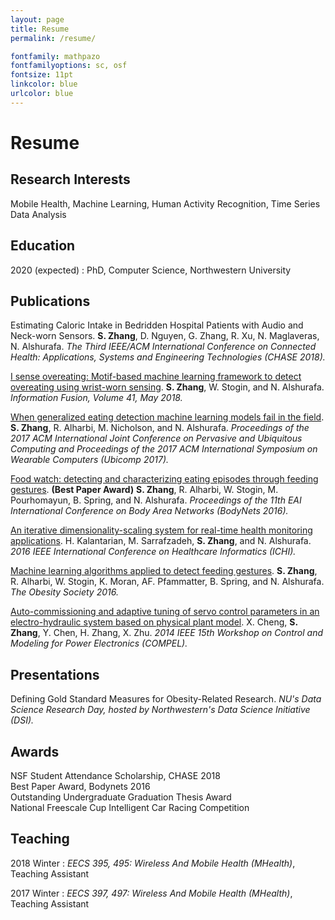 ```yaml
---
layout: page
title: Resume
permalink: /resume/

fontfamily: mathpazo
fontfamilyoptions: sc, osf
fontsize: 11pt
linkcolor: blue
urlcolor: blue
---
```



# Resume

Research Interests
---------

Mobile Health, Machine Learning, Human Activity Recognition, Time Series Data Analysis




Education
---------

2020 (expected)
:   PhD, Computer Science, Northwestern University

<!-- 2017
:   MSc, Computer Science, Northwestern University
2014
:   MSc, Electrical Engineering, Northwestern University-->

Publications
----------

Estimating Caloric Intake in Bedridden Hospital Patients with Audio and Neck-worn Sensors.
**S. Zhang**, D. Nguyen, G. Zhang, R. Xu, N. Maglaveras, N. Alshurafa. *The Third IEEE/ACM International Conference on Connected Health: Applications, Systems and Engineering Technologies (CHASE 2018).*


[I sense overeating: Motif-based machine learning framework to detect overeating using wrist-worn sensing][1]. 
**S. Zhang**, W. Stogin, and N. Alshurafa. *Information Fusion, Volume 41, May 2018.*


[When generalized eating detection machine learning models fail in the field][2].
**S. Zhang**, R. Alharbi, M. Nicholson, and N. Alshurafa. *Proceedings of the 2017 ACM International Joint Conference on Pervasive and Ubiquitous Computing and Proceedings of the 2017 ACM International Symposium on Wearable Computers (Ubicomp 2017).*


[Food watch: detecting and characterizing eating episodes through feeding gestures][3]. **(Best Paper Award)**
**S. Zhang**, R. Alharbi, W. Stogin, M. Pourhomayun, B. Spring, and N. Alshurafa. *Proceedings of the 11th EAI International Conference on Body Area Networks (BodyNets 2016).*


[An iterative dimensionality-scaling system for real-time health monitoring applications][5].
H. Kalantarian, M. Sarrafzadeh, **S. Zhang**, and N. Alshurafa. *2016 IEEE International Conference on Healthcare Informatics (ICHI).* 


[Machine learning algorithms applied to detect feeding gestures][4].
**S. Zhang**, R. Alharbi, W. Stogin, K. Moran, AF. Pfammatter, B. Spring, and N. Alshurafa. *The Obesity Society 2016.*

[Auto-commissioning and adaptive tuning of servo control parameters in an electro-hydraulic system based on physical plant model][6].
X. Cheng, **S. Zhang**, Y. Chen, H. Zhang, X. Zhu. *2014 IEEE 15th Workshop on Control and Modeling for Power Electronics (COMPEL).* 


Presentations
----------
Defining Gold Standard Measures for Obesity-Related Research. *NU's Data Science Research Day, hosted by Northwestern's Data Science Initiative (DSI).*



Awards
----------
NSF Student Attendance Scholarship, CHASE 2018<br/>
Best Paper Award, Bodynets 2016<br/>
Outstanding Undergraduate Graduation Thesis Award<br/>
National Freescale Cup Intelligent Car Racing Competition<!-- , Second Prize<br/> -->


Teaching
----------

2018 Winter
:   *EECS 395, 495: Wireless And Mobile Health (MHealth)*, Teaching Assistant

2017 Winter
:   *EECS 397, 497: Wireless And Mobile Health (MHealth)*, Teaching Assistant


<!-- Work Experience
----------

2016 - Present
:   *HABitslab*, Research Assistant


2015 (Summer)
:   *DJI*, Short-term Intern 


2014 - 2015
:   *Eaton*, Engineering & Technology Leadership Program


2012 - 2014
:   *Eaton (Global Research and Technology)*, Project Assistant -->



[1]: https://www.sciencedirect.com/science/article/pii/S1566253517304785
[2]: https://dl.acm.org/citation.cfm?id=3124409
[3]: https://dl.acm.org/citation.cfm?id=3068638
[4]: http://www.nalshurafa.com/assets/papers/49.pdf
[5]: https://ieeexplore.ieee.org/abstract/document/7776407/
[6]: https://ieeexplore.ieee.org/abstract/document/6877172/






